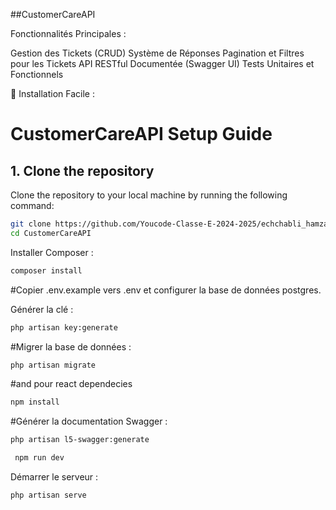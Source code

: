 ##CustomerCareAPI 

Fonctionnalités Principales :

Gestion des Tickets (CRUD)
Système de Réponses
Pagination et Filtres pour les Tickets
API RESTful Documentée (Swagger UI)
Tests Unitaires et Fonctionnels

🚀 Installation Facile :
# CustomerCareAPI Setup Guide

## 1. Clone the repository

Clone the repository to your local machine by running the following command:

```bash
git clone https://github.com/Youcode-Classe-E-2024-2025/echchabli_hamza_CustomerCareAPI-.git
cd CustomerCareAPI

```


Installer Composer :

```bash
composer install
```

#Copier .env.example vers .env et configurer la base de données postgres.


Générer la clé :
```bash
php artisan key:generate
```
#Migrer la base de données :

```bash
php artisan migrate
```

#and pour react dependecies
```bash
npm install
```

#Générer la documentation Swagger :
```bash
php artisan l5-swagger:generate
```

```bash
 npm run dev
```


Démarrer le serveur :
```bash
php artisan serve
```


 
